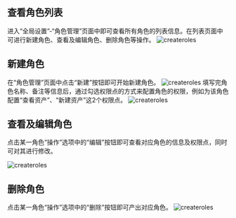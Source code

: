 ## 查看角色列表
进入“全局设置”-“角色管理”页面中即可查看所有角色的列表信息。在列表页面中可进行新建角色、查看及编辑角色、删除角色等操作。
![createroles](https://docimages.blob.core.chinacloudapi.cn/images/Console/roles/角色管理列表.png
)
## 新建角色
在“角色管理”页面中点击“新建”按钮即可开始新建角色。
![createroles](https://docimages.blob.core.chinacloudapi.cn/images/Console/roles/新建角色新1.png)
填写完角色名称、备注等信息后，通过勾选权限点的方式来配置角色的权限，例如为该角色配置“查看资产”、“新建资产”这2个权限点。
![createroles](https://docimages.blob.core.chinacloudapi.cn/images/Console/roles/勾选权限点.png)

## 查看及编辑角色
点击某一角色“操作”选项中的“编辑”按钮即可查看对应角色的信息及权限点，同时可对其进行修改。

![createroles](https://docimages.blob.core.chinacloudapi.cn/images/Console/roles/编辑角色.png)

## 删除角色
点击某一角色“操作”选项中的“删除”按钮即可产出对应角色。
![createroles](https://docimages.blob.core.chinacloudapi.cn/images/Console/roles/编辑角色.png)